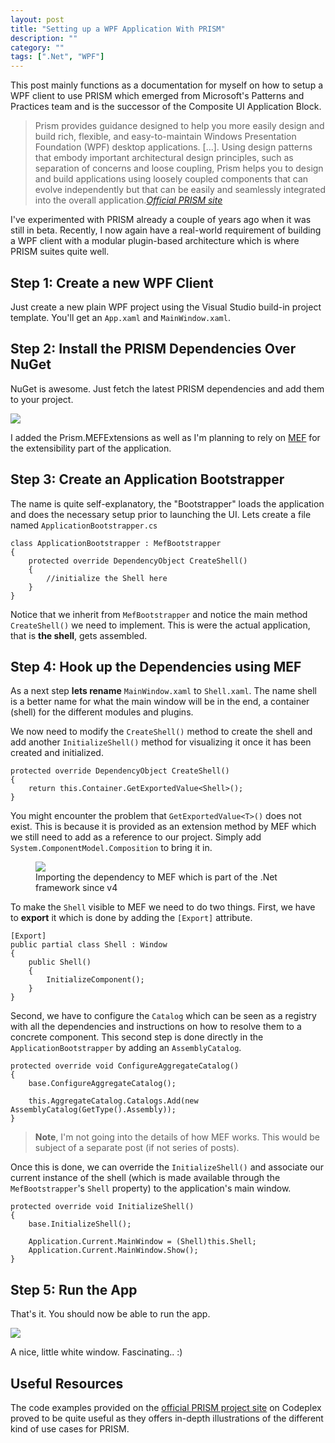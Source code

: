 ```yaml
---
layout: post
title: "Setting up a WPF Application With PRISM"
description: ""
category: ""
tags: [".Net", "WPF"]
---
```


This post mainly functions as a documentation for myself on how to setup a WPF client to use PRISM which emerged from Microsoft's Patterns and Practices team and is the successor of the Composite UI Application Block.

> Prism provides guidance designed to help you more easily design and build rich, flexible, and easy-to-maintain Windows Presentation Foundation (WPF) desktop applications. [...]. Using design patterns that embody important architectural design principles, such as separation of concerns and loose coupling, Prism helps you to design and build applications using loosely coupled components that can evolve independently but that can be easily and seamlessly integrated into the overall application.<cite><a href="http://compositewpf.codeplex.com/">Official PRISM site</a></cite>

I've experimented with PRISM already a couple of years ago when it was still in beta. Recently, I now again have a real-world requirement of building a WPF client with a modular plugin-based architecture which is where PRISM suites quite well.

## Step 1: Create a new WPF Client

Just create a new plain WPF project using the Visual Studio build-in project template. You'll get an `App.xaml` and `MainWindow.xaml`.

## Step 2: Install the PRISM Dependencies Over NuGet

NuGet is awesome. Just fetch the latest PRISM dependencies and add them to your project.

![](/blog/assets/imgs/prism_dependencies.png)

I added the Prism.MEFExtensions as well as I'm planning to rely on [MEF](http://msdn.microsoft.com/en-us/library/dd460648.aspx) for the extensibility part of the application.

## Step 3: Create an Application Bootstrapper

The name is quite self-explanatory, the "Bootstrapper" loads the application and does the necessary setup prior to launching the UI. Lets create a file named `ApplicationBootstrapper.cs`

    class ApplicationBootstrapper : MefBootstrapper
    {
        protected override DependencyObject CreateShell()
        {
            //initialize the Shell here
        }
    }

Notice that we inherit from `MefBootstrapper` and notice the main method `CreateShell()` we need to implement. This is were the actual application, that is **the shell**, gets assembled.

## Step 4: Hook up the Dependencies using MEF

As a next step **lets rename** `MainWindow.xaml` to `Shell.xaml`. The name shell is a better name for what the main window will be in the end, a container (shell) for the different modules and plugins.

We now need to modify the `CreateShell()` method to create the shell and add another `InitializeShell()` method for visualizing it once it has been created and initialized.

    protected override DependencyObject CreateShell()
    {
        return this.Container.GetExportedValue<Shell>();
    }

You might encounter the problem that `GetExportedValue<T>()` does not exist. This is because it is provided as an extension method by MEF which we still need to add as a reference to our project. Simply add `System.ComponentModel.Composition` to bring it in.

<figure>
    <img src="/blog/assets/imgs/prism_compositiondependency.png" />
    <figcaption>Importing the dependency to MEF which is part of the .Net framework since v4</figcaption>
</figure>

To make the `Shell` visible to MEF we need to do two things. First, we have to **export** it which is done by adding the `[Export]` attribute.

    [Export]
    public partial class Shell : Window
    {
        public Shell()
        {
            InitializeComponent();
        }
    }

Second, we have to configure the `Catalog` which can be seen as a registry with all the dependencies and instructions on how to resolve them to a concrete component. This second step is done directly in the `ApplicationBootstrapper` by adding an `AssemblyCatalog`.

    protected override void ConfigureAggregateCatalog()
    {
        base.ConfigureAggregateCatalog();

        this.AggregateCatalog.Catalogs.Add(new AssemblyCatalog(GetType().Assembly));
    }

> **Note**, I'm not going into the details of how MEF works. This would be subject of a separate post (if not series of posts).

Once this is done, we can override the `InitializeShell()` and associate our current instance of the shell (which is made available through the `MefBootstrapper`'s `Shell` property) to the application's main window.

    protected override void InitializeShell()
    {
        base.InitializeShell();

        Application.Current.MainWindow = (Shell)this.Shell;
        Application.Current.MainWindow.Show();
    }

## Step 5: Run the App

That's it. You should now be able to run the app.

![](/blog/assets/imgs/prism_apprunning.png)

A nice, little white window. Fascinating.. :)

## Useful Resources

The code examples provided on the [official PRISM project site](http://compositewpf.codeplex.com/) on Codeplex proved to be quite useful as they offers in-depth illustrations of the different kind of use cases for PRISM.

